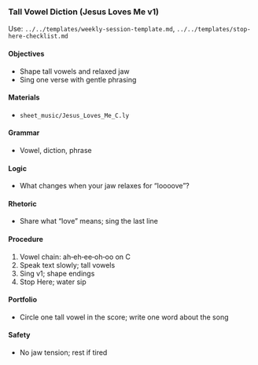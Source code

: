 ### Tall Vowel Diction (Jesus Loves Me v1)

Use: `../../templates/weekly-session-template.md`, `../../templates/stop-here-checklist.md`

#### Objectives
- Shape tall vowels and relaxed jaw
- Sing one verse with gentle phrasing

#### Materials
- `sheet_music/Jesus_Loves_Me_C.ly`

#### Grammar
- Vowel, diction, phrase

#### Logic
- What changes when your jaw relaxes for “loooove”?

#### Rhetoric
- Share what “love” means; sing the last line

#### Procedure
1) Vowel chain: ah‑eh‑ee‑oh‑oo on C
2) Speak text slowly; tall vowels
3) Sing v1; shape endings
4) Stop Here; water sip

#### Portfolio
- Circle one tall vowel in the score; write one word about the song

#### Safety
- No jaw tension; rest if tired

